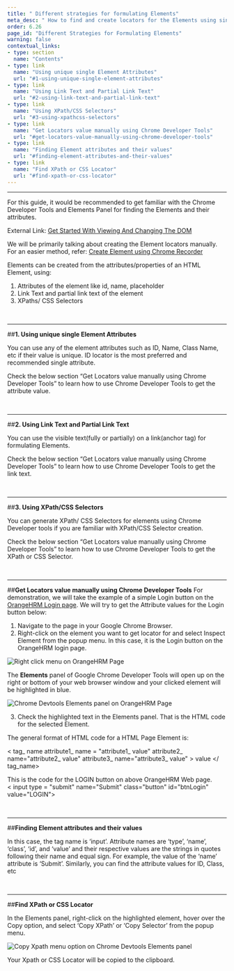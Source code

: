 ```yaml
---
title: " Different strategies for formulating Elements"
meta_desc: " How to find and create locators for the Elements using single attributes, text, or Xpath and CSS Selectors"
order: 6.26
page_id: "Different Strategies for Formulating Elements"
warning: false
contextual_links:
- type: section
  name: "Contents"
- type: link
  name: "Using unique single Element Attributes"
  url: "#1-using-unique-single-element-attributes"
- type: link
  name: "Using Link Text and Partial Link Text"
  url: "#2-using-link-text-and-partial-link-text"
- type: link
  name: "Using XPath/CSS Selectors"
  url: "#3-using-xpathcss-selectors"
- type: link
  name: "Get Locators value manually using Chrome Developer Tools"
  url: "#get-locators-value-manually-using-chrome-developer-tools"
- type: link
  name: "Finding Element attributes and their values"
  url: "#finding-element-attributes-and-their-values"
- type: link
  name: "Find XPath or CSS Locator"
  url: "#find-xpath-or-css-locator"
---
```


---

For this guide, it would be recommended to get familiar with the Chrome Developer Tools and Elements Panel for finding the Elements and their attributes.

External Link: [Get Started With Viewing And Changing The DOM](https://developer.chrome.com/docs/devtools/dom/)

We will be primarily talking about creating the Element locators manually. For an easier method, refer: [Create Element using Chrome Recorder](https://testsigma.com/docs/elements/web-apps/record-multiple-elements/)

Elements can be created from the attributes/properties of an HTML Element, using:
1. Attributes of the element like id, name, placeholder
2. Link Text and partial link text of the element
3. XPaths/ CSS Selectors

<br>

---
##**1. Using unique single Element Attributes**

You can use any of the element attributes such as ID, Name, Class Name, etc if their value is unique. ID locator is the most preferred and recommended single attribute.

Check the below section “Get Locators value manually using Chrome Developer Tools” to learn how to use Chrome Developer Tools to get the attribute value.

<br>

---
##**2. Using Link Text and Partial Link Text**

You can use the visible text(fully or partially) on a link(anchor tag) for formulating Elements.

Check the below section “Get Locators value manually using Chrome Developer Tools” to learn how to use Chrome Developer Tools to get the link text.

<br>

---
##**3. Using XPath/CSS Selectors**

You can generate XPath/ CSS Selectors for elements using Chrome Developer tools if you are familiar with XPath/CSS Selector creation.

Check the below section “Get Locators value manually using Chrome Developer Tools” to learn how to use Chrome Developer Tools to get the XPath or CSS Selector.

<br>


---
##**Get Locators value manually using Chrome Developer Tools**
For demonstration, we will take the example of a simple Login button on the [OrangeHRM Login page](http://opensource.demo.orangehrmlive.com/). We will try to get the Attribute values for the Login button below:

1. Navigate to the page in your Google Chrome Browser.
2. Right-click on the element you want to get locator for and select Inspect Element from the popup menu. In this case, it is the Login button on the OrangeHRM login page.

![Right click menu on OrangeHRM Page](https://docs.testsigma.com/images/creating-locators-manually-strategies/locator-strategies-chrome-right-click-menu.png)

The **Elements** panel of Google Chrome Developer Tools will open up on the right or bottom of your web browser window and your clicked element will be highlighted in blue.

![Chrome Devtools Elements panel on OrangeHRM Page ](https://docs.testsigma.com/images/creating-locators-manually-strategies/locator-strategies-chrome-devtools-elements-panel.png)

3. Check the highlighted text in the Elements panel. That is the HTML code for the selected Element.

The general format of HTML code for a HTML Page Element is:<br>

< tag_ name attribute1_ name = "attribute1_ value" attribute2_ name="attribute2_ value" attribute3_ name="attribute3_ value" > value </ tag_name>

This is the code for the LOGIN button on above OrangeHRM Web page.<br>
< input type = "submit" name="Submit" class="button" id="btnLogin" value="LOGIN">

<br>

---
##**Finding Element attributes and their values**

In this case, the tag name is ‘input’. Attribute names are ‘type’, ‘name’, ‘class’, ‘id’, and ‘value’ and their respective values are the strings in quotes following their name and equal sign. For example, the value of the ‘name’ attribute is ‘Submit’. Similarly, you can find the attribute values for ID, Class, etc

<br>

---
##**Find XPath or CSS Locator**

In the Elements panel, right-click on the highlighted element, hover over the Copy option, and select ‘Copy XPath’ or ‘Copy Selector’ from the popup menu.

![Copy Xpath menu option on Chrome Devtools Elements panel](https://docs.testsigma.com/images/creating-locators-manually-strategies/locator-strategies-chrome-devtools-elements-panel-copy-xpath.png)

Your Xpath or CSS Locator will be copied to the clipboard.










